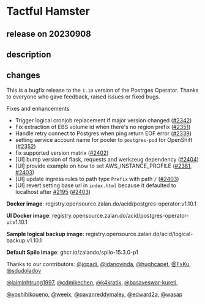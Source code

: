 # Tactful Hamster

## release on 20230908

## description

## changes

This is a bugfix release to the <code>1.10</code> version of the Postrges Operator. Thanks to everyone who gave feedback, raised issues or fixed bugs.

Fixes and enhancements

* Trigger logical cronjob replacement if major version changed (<a class="issue-link js-issue-link" data-error-text="Failed to load title" data-id="1737554405" data-permission-text="Title is private" data-url="https://github.com/zalando/postgres-operator/issues/2342" data-hovercard-type="pull_request" data-hovercard-url="/zalando/postgres-operator/pull/2342/hovercard" href="https://github.com/zalando/postgres-operator/pull/2342">#2342</a>)
* Fix extraction of EBS volume id when there's no region prefix (<a class="issue-link js-issue-link" data-error-text="Failed to load title" data-id="1749375856" data-permission-text="Title is private" data-url="https://github.com/zalando/postgres-operator/issues/2351" data-hovercard-type="pull_request" data-hovercard-url="/zalando/postgres-operator/pull/2351/hovercard" href="https://github.com/zalando/postgres-operator/pull/2351">#2351</a>)
* Handle retry connect to Postgres when ping return EOF error (<a class="issue-link js-issue-link" data-error-text="Failed to load title" data-id="1727962417" data-permission-text="Title is private" data-url="https://github.com/zalando/postgres-operator/issues/2339" data-hovercard-type="pull_request" data-hovercard-url="/zalando/postgres-operator/pull/2339/hovercard" href="https://github.com/zalando/postgres-operator/pull/2339">#2339</a>)
* setting service account name for pooler to <code>postgres-pod</code> for OpenShift (<a class="issue-link js-issue-link" data-error-text="Failed to load title" data-id="1753794009" data-permission-text="Title is private" data-url="https://github.com/zalando/postgres-operator/issues/2352" data-hovercard-type="pull_request" data-hovercard-url="/zalando/postgres-operator/pull/2352/hovercard" href="https://github.com/zalando/postgres-operator/pull/2352">#2352</a>)
* fix supported version matrix (<a class="issue-link js-issue-link" data-error-text="Failed to load title" data-id="1863704354" data-permission-text="Title is private" data-url="https://github.com/zalando/postgres-operator/issues/2402" data-hovercard-type="pull_request" data-hovercard-url="/zalando/postgres-operator/pull/2402/hovercard" href="https://github.com/zalando/postgres-operator/pull/2402">#2402</a>)
* [UI] bump version of flask, requests and werkzeug dependency (<a class="issue-link js-issue-link" data-error-text="Failed to load title" data-id="1867055152" data-permission-text="Title is private" data-url="https://github.com/zalando/postgres-operator/issues/2404" data-hovercard-type="pull_request" data-hovercard-url="/zalando/postgres-operator/pull/2404/hovercard" href="https://github.com/zalando/postgres-operator/pull/2404">#2404</a>)
* [UI] provide example on how to set AWS_INSTANCE_PROFILE (<a class="issue-link js-issue-link" data-error-text="Failed to load title" data-id="1818325495" data-permission-text="Title is private" data-url="https://github.com/zalando/postgres-operator/issues/2381" data-hovercard-type="pull_request" data-hovercard-url="/zalando/postgres-operator/pull/2381/hovercard" href="https://github.com/zalando/postgres-operator/pull/2381">#2381</a>, <a class="issue-link js-issue-link" data-error-text="Failed to load title" data-id="1867043728" data-permission-text="Title is private" data-url="https://github.com/zalando/postgres-operator/issues/2403" data-hovercard-type="pull_request" data-hovercard-url="/zalando/postgres-operator/pull/2403/hovercard" href="https://github.com/zalando/postgres-operator/pull/2403">#2403</a>)
* [UI] update ingress rules to path type <code>Prefix</code> with path <code>/</code> (<a class="issue-link js-issue-link" data-error-text="Failed to load title" data-id="1867043728" data-permission-text="Title is private" data-url="https://github.com/zalando/postgres-operator/issues/2403" data-hovercard-type="pull_request" data-hovercard-url="/zalando/postgres-operator/pull/2403/hovercard" href="https://github.com/zalando/postgres-operator/pull/2403">#2403</a>)
* [UI] revert setting base url in <code>index.html</code> because it defaulted to localhost after <a class="issue-link js-issue-link" data-error-text="Failed to load title" data-id="1561408982" data-permission-text="Title is private" data-url="https://github.com/zalando/postgres-operator/issues/2195" data-hovercard-type="pull_request" data-hovercard-url="/zalando/postgres-operator/pull/2195/hovercard" href="https://github.com/zalando/postgres-operator/pull/2195">#2195</a> (<a class="issue-link js-issue-link" data-error-text="Failed to load title" data-id="1867043728" data-permission-text="Title is private" data-url="https://github.com/zalando/postgres-operator/issues/2403" data-hovercard-type="pull_request" data-hovercard-url="/zalando/postgres-operator/pull/2403/hovercard" href="https://github.com/zalando/postgres-operator/pull/2403">#2403</a>)

<strong>Docker image</strong>: registry.opensource.zalan.do/acid/postgres-operator:v1.10.1

<strong>UI Docker image</strong>: registry.opensource.zalan.do/acid/postgres-operator-ui:v1.10.1

<strong>Sample logical backup image</strong>: registry.opensource.zalan.do/acid/logical-backup:v1.10.1

<strong>Default Spilo image</strong>: ghcr.io/zalando/spilo-15:3.0-p1

Thanks to our contributors: <a class="user-mention notranslate" data-hovercard-type="user" data-hovercard-url="/users/jopadi/hovercard" data-octo-click="hovercard-link-click" data-octo-dimensions="link_type:self" href="https://github.com/jopadi">@jopadi</a>, <a class="user-mention notranslate" data-hovercard-type="user" data-hovercard-url="/users/idanovinda/hovercard" data-octo-click="hovercard-link-click" data-octo-dimensions="link_type:self" href="https://github.com/idanovinda">@idanovinda</a>, <a class="user-mention notranslate" data-hovercard-type="user" data-hovercard-url="/users/hughcapet/hovercard" data-octo-click="hovercard-link-click" data-octo-dimensions="link_type:self" href="https://github.com/hughcapet">@hughcapet</a>, <a class="user-mention notranslate" data-hovercard-type="user" data-hovercard-url="/users/FxKu/hovercard" data-octo-click="hovercard-link-click" data-octo-dimensions="link_type:self" href="https://github.com/FxKu">@FxKu</a>, <a class="user-mention notranslate" data-hovercard-type="user" data-hovercard-url="/users/sdudoladov/hovercard" data-octo-click="hovercard-link-click" data-octo-dimensions="link_type:self" href="https://github.com/sdudoladov">@sdudoladov</a>

<a class="user-mention notranslate" data-hovercard-type="user" data-hovercard-url="/users/laiminhtrung1997/hovercard" data-octo-click="hovercard-link-click" data-octo-dimensions="link_type:self" href="https://github.com/laiminhtrung1997">@laiminhtrung1997</a>, <a class="user-mention notranslate" data-hovercard-type="user" data-hovercard-url="/users/cdmikechen/hovercard" data-octo-click="hovercard-link-click" data-octo-dimensions="link_type:self" href="https://github.com/cdmikechen">@cdmikechen</a>, <a class="user-mention notranslate" data-hovercard-type="user" data-hovercard-url="/users/k4kratik/hovercard" data-octo-click="hovercard-link-click" data-octo-dimensions="link_type:self" href="https://github.com/k4kratik">@k4kratik</a>, <a class="user-mention notranslate" data-hovercard-type="user" data-hovercard-url="/users/basaveswar-kureti/hovercard" data-octo-click="hovercard-link-click" data-octo-dimensions="link_type:self" href="https://github.com/basaveswar-kureti">@basaveswar-kureti</a>,

<a class="user-mention notranslate" data-hovercard-type="user" data-hovercard-url="/users/yoshihikoueno/hovercard" data-octo-click="hovercard-link-click" data-octo-dimensions="link_type:self" href="https://github.com/yoshihikoueno">@yoshihikoueno</a>, <a class="user-mention notranslate" data-hovercard-type="user" data-hovercard-url="/users/weeix/hovercard" data-octo-click="hovercard-link-click" data-octo-dimensions="link_type:self" href="https://github.com/weeix">@weeix</a>, <a class="user-mention notranslate" data-hovercard-type="user" data-hovercard-url="/users/pavanreddymaley/hovercard" data-octo-click="hovercard-link-click" data-octo-dimensions="link_type:self" href="https://github.com/pavanreddymaley">@pavanreddymaley</a>, <a class="user-mention notranslate" data-hovercard-type="user" data-hovercard-url="/users/edward2a/hovercard" data-octo-click="hovercard-link-click" data-octo-dimensions="link_type:self" href="https://github.com/edward2a">@edward2a</a>, <a class="user-mention notranslate" data-hovercard-type="user" data-hovercard-url="/users/wasap/hovercard" data-octo-click="hovercard-link-click" data-octo-dimensions="link_type:self" href="https://github.com/wasap">@wasap</a>

